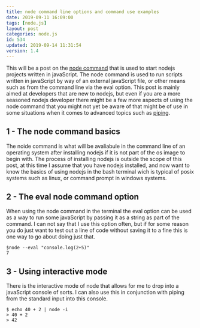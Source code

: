 ```yaml
---
title: node command line options and command use examples
date: 2019-09-11 16:09:00
tags: [node.js]
layout: post
categories: node.js
id: 534
updated: 2019-09-14 11:31:54
version: 1.4
---
```


This will be a post on the [node command](https://nodejs.org/api/cli.html) that is used to start nodejs projects written in javaScript. The node command is used to run scripts written in javaScript by way of an external javaScript file, or other means such as from the command line via the eval option. This post is mainly aimed at developers that are new to nodejs, but even if you are a more seasoned nodejs developer there might be a few more aspects of using the node command that you might not yet be aware of that might be of use in some situations when it comes to advanced topics such as [piping](https://en.wikipedia.org/wiki/Pipeline_(Unix)).

<!-- more -->

## 1 - The node command basics

The noide command is what will be avaliabule in the command line of an operating system after installing nodejs if it is not part of the os image to begin with. The process of installing nodejs is outside the scope of this post, at this time I assume that you have nodejs installed, and now want to know the basics of using nodejs in the bash terminal wich is typical of posix systems such as linux, or command prompt in windows systems.

## 2 - The eval node command option

When using the node command in the terminal the eval option can be used as a way to run some javaScript by passing it as a string as part of the command. I can not say that I use this option often, but if for some reason you do just want to test out a line of code without saving it to a fine this is one way to go about doing just that.

```
$node --eval "console.log(2+5)"
7
```

## 3 - Using interactive mode

There is the interactive mode of node that allows for me to drop into a javaScript console of sorts. I can also use this in conjunction with piping from the standard input into this console.

```
$ echo 40 + 2 | node -i
> 40 + 2
> 42
```